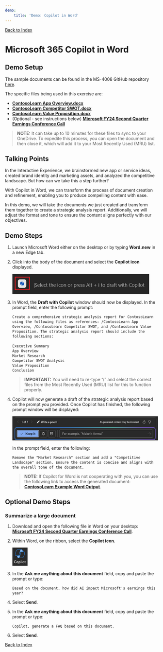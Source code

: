 ```yaml
---
demo:
    title: 'Demo: Copilot in Word'
---
```


[Back to Index](https://microsoftlearning.github.io/MS-4008-Microsoft-365-Copilot-Interactive-Experience-for-Executives/)

# Microsoft 365 Copilot in Word

## Demo Setup

The sample documents can be found in the MS-4008 GitHub repository [here](https://github.com/MicrosoftLearning/MS-4008-Microsoft-365-Copilot-Interactive-Experience-for-Executives/tree/master/ResourceFiles).

The specific files being used in this exercise are:

- [**ContosoLearn App Overview.docx**](https://github.com/MicrosoftLearning/MS-4008-Microsoft-365-Copilot-Interactive-Experience-for-Executives/raw/master/ResourceFiles/ContosoLearn%20App%20Overview.docx)
- [**ContosoLearn Competitor SWOT.docx**](https://github.com/MicrosoftLearning/MS-4008-Microsoft-365-Copilot-Interactive-Experience-for-Executives/raw/master/ResourceFiles/ContosoLearn%20Competitor%20SWOT.docx)
- [**ContosoLearn Value Proposition.docx**](https://github.com/MicrosoftLearning/MS-4008-Microsoft-365-Copilot-Interactive-Experience-for-Executives/raw/master/ResourceFiles/ContosoLearn%20Value%20Proposition.docx)
- (Optional - see instructions below) [**Microsoft FY24 Second Quarter Earnings Conference Call**](https://github.com/MicrosoftLearning/MS-4008-Microsoft-365-Copilot-Interactive-Experience-for-Executives/raw/master/ResourceFiles/Microsoft_FY24_Second_Quarter_Earnings_Conference_Call.docx) 

> **NOTE:**  It can take up to 10 minutes for these files to sync to your OneDrive. To expedite this process, you can open the document and then close it, which will add it to your Most Recently Used (MRU) list.

## Talking Points

In the Interactive Experience, we brainstormed new app or service ideas, created brand identity and marketing assets, and analyzed the competitive landscape. But how can we take this a step further?

With Copilot in Word, we can transform the process of document creation and refinement, enabling you to produce compelling content with ease.

In this demo, we will take the documents we just created and transform them together to create a strategic analysis report. Additionally, we will adjust the format and tone to ensure the content aligns perfectly with our objectives.

## Demo Steps

1. Launch Microsoft Word either on the desktop or by typing **Word.new** in a new Edge tab.
1. Click into the body of the document and select the **Copilot icon** displayed.

    ![Screenshot showing the draft with Copilot icon.](../Demos/Media/draft_with_copilot_icon.png)

1. In Word, the **Draft with Copilot** window should now be displayed. In the prompt field, enter the following prompt:

    ```text
    Create a comprehensive strategic analysis report for ContosoLearn using the following files as references: /ContosoLearn App Overview, /ContosoLearn Competitor SWOT, and /ContosoLearn Value Proposition. The strategic analysis report should include the following sections:
        
    Executive Summary
    App Overview
    Market Research
    Competitor SWOT Analysis
    Value Proposition
    Conclusion
    ```

    > **IMPORTANT:**  You will need to re-type “/” and select the correct files from the Most Recently Used (MRU) list for this to function properly.

1. Copilot will now generate a draft of the strategic analysis report based on the prompt you provided. Once Copilot has finished, the following prompt window will be displayed:

    ![Screenshot showing keep it in Copilot.](../Demos/Media/keep_it_or_modify.png)
    
    In the prompt field, enter the following:

    ```text
    Remove the "Market Research" section and add a "Competitive Landscape" section. Ensure the content is concise and aligns with the overall tone of the document.
    ```

    > **NOTE:** If Copilot for Word is not cooperating with you, you can use the following link to access the generated document: [**ContosoLearn Example Word Output**](https://github.com/MicrosoftLearning/MS-4008-Microsoft-365-Copilot-Interactive-Experience-for-Executives/raw/master/ResourceFiles/ContosoLearn%20Example%20Word%20Output%20(not%20to%20be%20used).docx).

## Optional Demo Steps

### Summarize a large document

1. Download and open the following file in Word on your desktop: [**Microsoft FY24 Second Quarter Earnings Conference Call**](https://github.com/MicrosoftLearning/MS-4008-Microsoft-365-Copilot-Interactive-Experience-for-Executives/raw/master/ResourceFiles/Microsoft_FY24_Second_Quarter_Earnings_Conference_Call.docx).
1. Within Word, on the ribbon, select the **Copilot icon**.

    ![Screenshot showing keep it in Copilot.](../Demos/Media/copilot_icon.png)

1. In the **Ask me anything about this document** field, copy and paste the prompt or type: 

    ```text
    Based on the document, how did AI impact Microsoft's earnings this year?
    ```

1. Select **Send**.  
1. In the **Ask me anything about this document** field, copy and paste the prompt or type: 

    ```text
    Copilot, generate a FAQ based on this document.
    ```
    
1. Select **Send**.

[Back to Index](https://microsoftlearning.github.io/MS-4008-Microsoft-365-Copilot-Interactive-Experience-for-Executives/)
